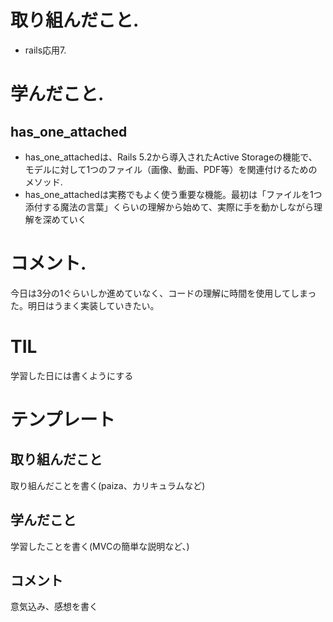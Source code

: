 # 取り組んだこと. 
- rails応用7. 

# 学んだこと. 
## has_one_attached
- has_one_attachedは、Rails 5.2から導入されたActive Storageの機能で、モデルに対して1つのファイル（画像、動画、PDF等）を関連付けるためのメソッド. 
- has_one_attachedは実務でもよく使う重要な機能。最初は「ファイルを1つ添付する魔法の言葉」くらいの理解から始めて、実際に手を動かしながら理解を深めていく

# コメント. 
今日は3分の1ぐらいしか進めていなく、コードの理解に時間を使用してしまった。明日はうまく実装していきたい。

# TIL 
学習した日には書くようにする  

# テンプレート
## 取り組んだこと  
取り組んだことを書く(paiza、カリキュラムなど)  
## 学んだこと
学習したことを書く(MVCの簡単な説明など、)
## コメント  
意気込み、感想を書く